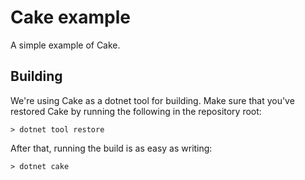 # Cake example

A simple example of Cake.

## Building

We're using Cake as a dotnet tool for building. 
Make sure that you've restored Cake by running the following in the repository root:

```
> dotnet tool restore
```

After that, running the build is as easy as writing:

```
> dotnet cake
```